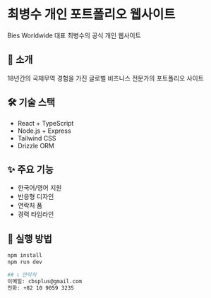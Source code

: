 # 최병수 개인 포트폴리오 웹사이트

Bies Worldwide 대표 최병수의 공식 개인 웹사이트

## 🌟 소개
18년간의 국제무역 경험을 가진 글로벌 비즈니스 전문가의 포트폴리오 사이트

## 🛠️ 기술 스택
- React + TypeScript
- Node.js + Express
- Tailwind CSS
- Drizzle ORM

## ✨ 주요 기능
- 한국어/영어 지원
- 반응형 디자인
- 연락처 폼
- 경력 타임라인

## 🚀 실행 방법
```bash
npm install
npm run dev

## 📞 연락처
이메일: cbsplus@gmail.com
전화: +82 10 9059 3235